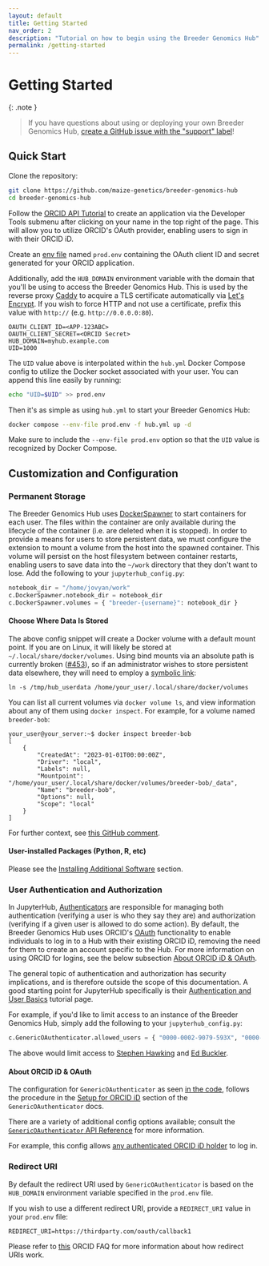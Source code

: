 ```yaml
---
layout: default
title: Getting Started
nav_order: 2
description: "Tutorial on how to begin using the Breeder Genomics Hub"
permalink: /getting-started
---
```


# Getting Started

{: .note }
> If you have questions about using or deploying your own Breeder Genomics Hub, [create a GitHub issue with the "support" label](https://github.com/maize-genetics/breeder-genomics-hub/issues/new?labels=support)!

## Quick Start
Clone the repository:
```bash
git clone https://github.com/maize-genetics/breeder-genomics-hub
cd breeder-genomics-hub
```

Follow the [ORCID API Tutorial](https://info.orcid.org/documentation/api-tutorials/api-tutorial-get-and-authenticated-orcid-id/) to create an application via the Developer Tools submenu after clicking on your name in the top right of the page. This will allow you to utilize ORCID's OAuth provider, enabling users to sign in with their ORCID iD.

Create an [env file](https://docs.docker.com/compose/environment-variables/env-file/) named `prod.env` containing the OAuth client ID and secret generated for your ORCID application.

Additionally, add the `HUB_DOMAIN` environment variable with the domain that you'll be using to access the Breeder Genomics Hub. This is used by the reverse proxy [Caddy](https://caddyserver.com/) to acquire a TLS certificate automatically via [Let's Encrypt](https://letsencrypt.org/). If you wish to force HTTP and not use a certificate, prefix this value with `http://` (e.g. `http://0.0.0.0:80`).
```
OAUTH_CLIENT_ID=<APP-123ABC>
OAUTH_CLIENT_SECRET=<ORCID Secret>
HUB_DOMAIN=myhub.example.com
UID=1000
```

The `UID` value above is interpolated within the `hub.yml` Docker Compose config to utilize the Docker socket associated with your user. You can append this line easily by running:

```bash
echo "UID=$UID" >> prod.env
```

Then it's as simple as using `hub.yml` to start your Breeder Genomics Hub:

```bash
docker compose --env-file prod.env -f hub.yml up -d
```

Make sure to include the `--env-file prod.env` option so that the `UID` value is recognized by Docker Compose.

## Customization and Configuration
### Permanent Storage
The Breeder Genomics Hub uses [DockerSpawner](https://github.com/jupyterhub/dockerspawner) to start containers for each user. The files within the container are only available during the lifecycle of the container (i.e. are deleted when it is stopped). In order to provide a means for users to store persistent data, we must configure the extension to mount a volume from the host into the spawned container. This volume will persist on the host filesystem between container restarts, enabling users to save data into the `~/work` directory that they don't want to lose. Add the following to your `jupyterhub_config.py`:
```python
notebook_dir = "/home/jovyan/work"
c.DockerSpawner.notebook_dir = notebook_dir
c.DockerSpawner.volumes = { "breeder-{username}": notebook_dir }
```

#### **Choose Where Data Is Stored**
The above config snippet will create a Docker volume with a default mount point. If you are on Linux, it will likely be stored at `~/.local/share/docker/volumes`. Using bind mounts via an absolute path is currently broken ([#453](https://github.com/jupyterhub/dockerspawner/issues/453)), so if an administrator wishes to store persistent data elsewhere, they will need to employ a [symbolic link](https://en.wikipedia.org/wiki/Symbolic_link):

```console
ln -s /tmp/hub_userdata /home/your_user/.local/share/docker/volumes
```

You can list all current volumes via `docker volume ls`, and view information about any of them using `docker inspect`. For example, for a volume named `breeder-bob`:

```console
your_user@your_server:~$ docker inspect breeder-bob
[
    {
        "CreatedAt": "2023-01-01T00:00:00Z",
        "Driver": "local",
        "Labels": null,
        "Mountpoint": "/home/your_user/.local/share/docker/volumes/breeder-bob/_data",
        "Name": "breeder-bob",
        "Options": null,
        "Scope": "local"
    }
]
```

For further context, see [this GitHub comment](https://github.com/jupyterhub/dockerspawner/issues/453#issuecomment-1665871467).

#### **User-installed Packages (Python, R, etc)**
Please see the [Installing Additional Software](/software#installing-additional-software) section.

### User Authentication and Authorization
In JupyterHub, [Authenticators](https://jupyterhub.readthedocs.io/en/stable/reference/authenticators.html) are responsible for managing both authentication (verifying a user is who they say they are) and authorization (verifying if a given user is allowed to do some action). By default, the Breeder Genomics Hub uses ORCID's [OAuth](https://en.wikipedia.org/wiki/OAuth) functionality to enable individuals to log in to a Hub with their existing ORCID iD, removing the need for them to create an account specific to the Hub. For more information on using ORCID for logins, see the below subsection [About ORCID iD & OAuth](#about-orcid-id--oauth).

The general topic of authentication and authorization has security implications, and is therefore outside the scope of this documentation. A good starting point for JupyterHub specifically is their [Authentication and User Basics](https://jupyterhub.readthedocs.io/en/stable/tutorial/getting-started/authenticators-users-basics.html) tutorial page.

For example, if you'd like to limit access to an instance of the Breeder Genomics Hub, simply add the following to your `jupyterhub_config.py`:
```python
c.GenericOAuthenticator.allowed_users = { "0000-0002-9079-593X", "0000-0002-3100-371X" }
```

The above would limit access to [Stephen Hawking](https://orcid.org/0000-0002-9079-593X) and [Ed Buckler](https://orcid.org/0000-0002-3100-371X).

#### **About ORCID iD & OAuth**
The configuration for `GenericOAuthenticator` as seen [in the code](https://github.com/maize-genetics/breeder-genomics-hub/blob/main/jupyterhub_config.py#L32-L40), follows the procedure in the [Setup for ORCID iD](https://oauthenticator.readthedocs.io/en/latest/tutorials/provider-specific-setup/providers/generic.html#setup-for-orcid-id) section of the `GenericOAuthenticator` docs.

There are a variety of additional config options available; consult the [`GenericOAuthenticator` API Reference](https://oauthenticator.readthedocs.io/en/latest/reference/api/gen/oauthenticator.generic.html) for more information.

For example, this config allows [any authenticated ORCID iD holder](https://github.com/maize-genetics/breeder-genomics-hub/blob/main/example/example_config.py#L44) to log in.

### Redirect URI
By default the redirect URI used by `GenericOAuthenticator` is based on the `HUB_DOMAIN` environment variable specified in the `prod.env` file.

If you wish to use a different redirect URI, provide a `REDIRECT_URI` value in your `prod.env` file:
```
REDIRECT_URI=https://thirdparty.com/oauth/callback1
```

Please refer to [this](https://info.orcid.org/ufaqs/how-do-redirect-uris-work/) ORCID FAQ for more information about how redirect URIs work.
